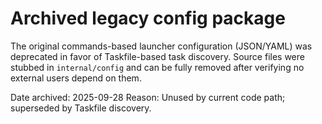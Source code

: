 # Archived legacy config package

The original commands-based launcher configuration (JSON/YAML) was deprecated
in favor of Taskfile-based task discovery. Source files were stubbed in
`internal/config` and can be fully removed after verifying no external users
depend on them.

Date archived: 2025-09-28
Reason: Unused by current code path; superseded by Taskfile discovery.
